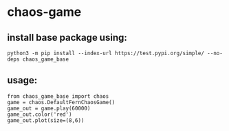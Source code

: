 # chaos-game
## install base package using:

```
python3 -m pip install --index-url https://test.pypi.org/simple/ --no-deps chaos_game_base
```

## usage:

```
from chaos_game_base import chaos
game = chaos.DefaultFernChaosGame()
game_out = game.play(60000)
game_out.color('red')
game_out.plot(size=(8,6))
```
